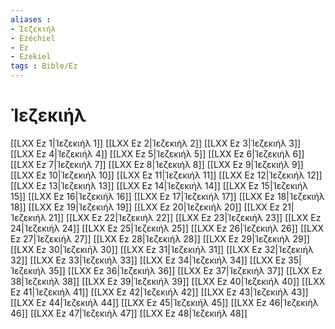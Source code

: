 ```yaml
---
aliases : 
- Ἰεζεκιήλ
- Ézéchiel
- Ez
- Ezekiel
tags : Bible/Ez
---
```


# Ἰεζεκιήλ

[[LXX Ez 1|Ἰεζεκιήλ 1]]
[[LXX Ez 2|Ἰεζεκιήλ 2]]
[[LXX Ez 3|Ἰεζεκιήλ 3]]
[[LXX Ez 4|Ἰεζεκιήλ 4]]
[[LXX Ez 5|Ἰεζεκιήλ 5]]
[[LXX Ez 6|Ἰεζεκιήλ 6]]
[[LXX Ez 7|Ἰεζεκιήλ 7]]
[[LXX Ez 8|Ἰεζεκιήλ 8]]
[[LXX Ez 9|Ἰεζεκιήλ 9]]
[[LXX Ez 10|Ἰεζεκιήλ 10]]
[[LXX Ez 11|Ἰεζεκιήλ 11]]
[[LXX Ez 12|Ἰεζεκιήλ 12]]
[[LXX Ez 13|Ἰεζεκιήλ 13]]
[[LXX Ez 14|Ἰεζεκιήλ 14]]
[[LXX Ez 15|Ἰεζεκιήλ 15]]
[[LXX Ez 16|Ἰεζεκιήλ 16]]
[[LXX Ez 17|Ἰεζεκιήλ 17]]
[[LXX Ez 18|Ἰεζεκιήλ 18]]
[[LXX Ez 19|Ἰεζεκιήλ 19]]
[[LXX Ez 20|Ἰεζεκιήλ 20]]
[[LXX Ez 21|Ἰεζεκιήλ 21]]
[[LXX Ez 22|Ἰεζεκιήλ 22]]
[[LXX Ez 23|Ἰεζεκιήλ 23]]
[[LXX Ez 24|Ἰεζεκιήλ 24]]
[[LXX Ez 25|Ἰεζεκιήλ 25]]
[[LXX Ez 26|Ἰεζεκιήλ 26]]
[[LXX Ez 27|Ἰεζεκιήλ 27]]
[[LXX Ez 28|Ἰεζεκιήλ 28]]
[[LXX Ez 29|Ἰεζεκιήλ 29]]
[[LXX Ez 30|Ἰεζεκιήλ 30]]
[[LXX Ez 31|Ἰεζεκιήλ 31]]
[[LXX Ez 32|Ἰεζεκιήλ 32]]
[[LXX Ez 33|Ἰεζεκιήλ 33]]
[[LXX Ez 34|Ἰεζεκιήλ 34]]
[[LXX Ez 35|Ἰεζεκιήλ 35]]
[[LXX Ez 36|Ἰεζεκιήλ 36]]
[[LXX Ez 37|Ἰεζεκιήλ 37]]
[[LXX Ez 38|Ἰεζεκιήλ 38]]
[[LXX Ez 39|Ἰεζεκιήλ 39]]
[[LXX Ez 40|Ἰεζεκιήλ 40]]
[[LXX Ez 41|Ἰεζεκιήλ 41]]
[[LXX Ez 42|Ἰεζεκιήλ 42]]
[[LXX Ez 43|Ἰεζεκιήλ 43]]
[[LXX Ez 44|Ἰεζεκιήλ 44]]
[[LXX Ez 45|Ἰεζεκιήλ 45]]
[[LXX Ez 46|Ἰεζεκιήλ 46]]
[[LXX Ez 47|Ἰεζεκιήλ 47]]
[[LXX Ez 48|Ἰεζεκιήλ 48]]
